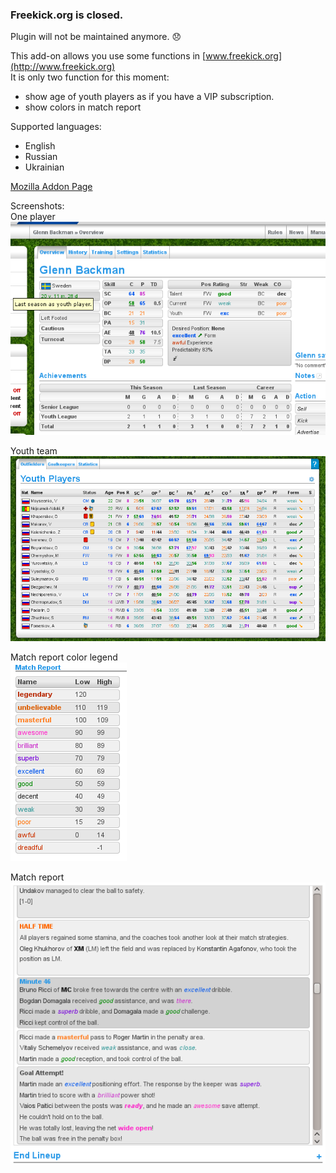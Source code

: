 ### Freekick.org is closed.
Plugin will not be maintained anymore. :disappointed:  

This add-on allows you use some functions in [www.freekick.org](http://www.freekick.org)  
It is only two function for this moment:

*  show age of youth players as if you have a VIP subscription.
*  show colors in match report

Supported languages:

*   English
*   Russian
*   Ukrainian

[Mozilla Addon Page](https://addons.mozilla.org/en-US/firefox/addon/freekick/)

Screenshots:  
One player  
<img src='https://github.com/alexbel/freekick-plus/raw/master/screenshots/one_player.png' alt="one player">

Youth team  
<img src="https://github.com/alexbel/freekick-plus/raw/master/screenshots/youth_team.png" alt="youth team">

Match report color legend  
<img src="https://github.com/alexbel/freekick-plus/raw/master/screenshots/match_report_color_legend.png" alt="youth team">

Match report  
<img src="https://github.com/alexbel/freekick-plus/raw/master/screenshots/match_report.png" alt="youth team">
